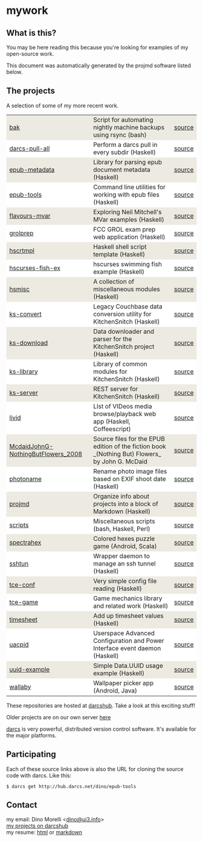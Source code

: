 # mywork


## What is this?

You may be here reading this because you're looking for examples of my open-source work.

This document was automatically generated by the projmd software listed below.


## The projects

A selection of some of my more recent work.

<table>
   <tr style='background-color: #EDEAE1;'><td><a href='http://hub.darcs.net/dino/bak'>bak</a></td><td>Script for automating nightly machine backups using rsync (bash)</td><td><a href='http://hub.darcs.net/dino/bak'>source</a></td></tr>
   <tr style='background-color: white;'><td><a href='http://hub.darcs.net/dino/darcs-pull-all'>darcs-pull-all</a></td><td>Perform a darcs pull in every subdir (Haskell)</td><td><a href='http://hub.darcs.net/dino/darcs-pull-all'>source</a></td></tr>
   <tr style='background-color: #EDEAE1;'><td><a href='http://hub.darcs.net/dino/epub-metadata'>epub-metadata</a></td><td>Library for parsing epub document metadata (Haskell)</td><td><a href='http://hub.darcs.net/dino/epub-metadata'>source</a></td></tr>
   <tr style='background-color: white;'><td><a href='http://hub.darcs.net/dino/epub-tools'>epub-tools</a></td><td>Command line utilities for working with epub files (Haskell)</td><td><a href='http://hub.darcs.net/dino/epub-tools'>source</a></td></tr>
   <tr style='background-color: #EDEAE1;'><td><a href='http://hub.darcs.net/dino/flavours-mvar'>flavours-mvar</a></td><td>Exploring Neil Mitchell's MVar examples (Haskell)</td><td><a href='http://hub.darcs.net/dino/flavours-mvar'>source</a></td></tr>
   <tr style='background-color: white;'><td><a href='http://hub.darcs.net/dino/grolprep'>grolprep</a></td><td>FCC GROL exam prep web application (Haskell)</td><td><a href='http://hub.darcs.net/dino/grolprep'>source</a></td></tr>
   <tr style='background-color: #EDEAE1;'><td><a href='http://hub.darcs.net/dino/hscrtmpl'>hscrtmpl</a></td><td>Haskell shell script template (Haskell)</td><td><a href='http://hub.darcs.net/dino/hscrtmpl'>source</a></td></tr>
   <tr style='background-color: white;'><td><a href='http://hub.darcs.net/dino/hscurses-fish-ex'>hscurses-fish-ex</a></td><td>hscurses swimming fish example (Haskell)</td><td><a href='http://hub.darcs.net/dino/hscurses-fish-ex'>source</a></td></tr>
   <tr style='background-color: #EDEAE1;'><td><a href='http://hub.darcs.net/dino/hsmisc'>hsmisc</a></td><td>A collection of miscellaneous modules (Haskell)</td><td><a href='http://hub.darcs.net/dino/hsmisc'>source</a></td></tr>
   <tr style='background-color: white;'><td><a href='http://hub.darcs.net/dino/ks-convert'>ks-convert</a></td><td>Legacy Couchbase data conversion utility for KitchenSnitch (Haskell)</td><td><a href='http://hub.darcs.net/dino/ks-convert'>source</a></td></tr>
   <tr style='background-color: #EDEAE1;'><td><a href='http://hub.darcs.net/dino/ks-download'>ks-download</a></td><td>Data downloader and parser for the KitchenSnitch project (Haskell)</td><td><a href='http://hub.darcs.net/dino/ks-download'>source</a></td></tr>
   <tr style='background-color: white;'><td><a href='http://hub.darcs.net/dino/ks-library'>ks-library</a></td><td>Library of common modules for KitchenSnitch (Haskell)</td><td><a href='http://hub.darcs.net/dino/ks-library'>source</a></td></tr>
   <tr style='background-color: #EDEAE1;'><td><a href='http://hub.darcs.net/dino/ks-server'>ks-server</a></td><td>REST server for KitchenSnitch (Haskell)</td><td><a href='http://hub.darcs.net/dino/ks-server'>source</a></td></tr>
   <tr style='background-color: white;'><td><a href='http://hub.darcs.net/dino/livid'>livid</a></td><td>LIst of VIDeos media browse/playback web app (Haskell, Coffeescript)</td><td><a href='http://hub.darcs.net/dino/livid'>source</a></td></tr>
   <tr style='background-color: #EDEAE1;'><td><a href='http://hub.darcs.net/dino/McdaidJohnG-NothingButFlowers_2008'>McdaidJohnG-NothingButFlowers_2008</a></td><td>Source files for the EPUB edition of the fiction book _(Nothing But) Flowers_ by John G. McDaid</td><td><a href='http://hub.darcs.net/dino/McdaidJohnG-NothingButFlowers_2008'>source</a></td></tr>
   <tr style='background-color: white;'><td><a href='http://hub.darcs.net/dino/photoname'>photoname</a></td><td>Rename photo image files based on EXIF shoot date (Haskell)</td><td><a href='http://hub.darcs.net/dino/photoname'>source</a></td></tr>
   <tr style='background-color: #EDEAE1;'><td><a href='http://hub.darcs.net/dino/projmd'>projmd</a></td><td>Organize info about projects into a block of Markdown (Haskell)</td><td><a href='http://hub.darcs.net/dino/projmd'>source</a></td></tr>
   <tr style='background-color: white;'><td><a href='http://hub.darcs.net/dino/scripts'>scripts</a></td><td>Miscellaneous scripts (bash, Haskell, Perl)</td><td><a href='http://hub.darcs.net/dino/scripts'>source</a></td></tr>
   <tr style='background-color: #EDEAE1;'><td><a href='http://hub.darcs.net/dino/spectrahex'>spectrahex</a></td><td>Colored hexes puzzle game (Android, Scala)</td><td><a href='http://hub.darcs.net/dino/spectrahex'>source</a></td></tr>
   <tr style='background-color: white;'><td><a href='http://hub.darcs.net/dino/sshtun'>sshtun</a></td><td>Wrapper daemon to manage an ssh tunnel (Haskell)</td><td><a href='http://hub.darcs.net/dino/sshtun'>source</a></td></tr>
   <tr style='background-color: #EDEAE1;'><td><a href='http://hub.darcs.net/dino/tce-conf'>tce-conf</a></td><td>Very simple config file reading (Haskell)</td><td><a href='http://hub.darcs.net/dino/tce-conf'>source</a></td></tr>
   <tr style='background-color: white;'><td><a href='http://hub.darcs.net/dino/tce-game'>tce-game</a></td><td>Game mechanics library and related work (Haskell)</td><td><a href='http://hub.darcs.net/dino/tce-game'>source</a></td></tr>
   <tr style='background-color: #EDEAE1;'><td><a href='http://hub.darcs.net/dino/timesheet'>timesheet</a></td><td>Add up timesheet values (Haskell)</td><td><a href='http://hub.darcs.net/dino/timesheet'>source</a></td></tr>
   <tr style='background-color: white;'><td><a href='http://hub.darcs.net/dino/uacpid'>uacpid</a></td><td>Userspace Advanced Configuration and Power Interface event daemon (Haskell)</td><td><a href='http://hub.darcs.net/dino/uacpid'>source</a></td></tr>
   <tr style='background-color: #EDEAE1;'><td><a href='http://hub.darcs.net/dino/uuid-example'>uuid-example</a></td><td>Simple Data.UUID usage example (Haskell)</td><td><a href='http://hub.darcs.net/dino/uuid-example'>source</a></td></tr>
   <tr style='background-color: white;'><td><a href='http://hub.darcs.net/dino/wallaby'>wallaby</a></td><td>Wallpaper picker app (Android, Java)</td><td><a href='http://hub.darcs.net/dino/wallaby'>source</a></td></tr>
</table>


These repositories are hosted at [darcshub](http://hub.darcs.net/dino). Take a look at this exciting stuff!

Older projects are on our own server [here](http://ui3.info/darcs/)

[darcs](http://darcs.net/) is very powerful, distributed version control software. It's available for the major platforms.


## Participating

Each of these source links above is also the URL for cloning the source code with darcs. Like this:

    $ darcs get http://hub.darcs.net/dino/epub-tools


## Contact

my email: Dino Morelli <[dino@ui3.info](mailto:dino@ui3.info)>  
[my projects on darcshub](http://hub.darcs.net/dino)  
my resume: [html](http://ui3.info/d/cv-DinoMorelli.html)
or [markdown](http://ui3.info/d/cv-DinoMorelli.md)


